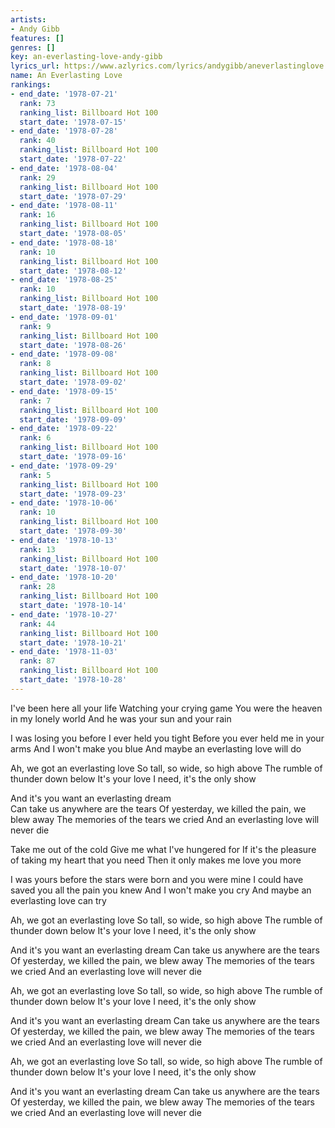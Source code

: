 ```yaml
---
artists:
- Andy Gibb
features: []
genres: []
key: an-everlasting-love-andy-gibb
lyrics_url: https://www.azlyrics.com/lyrics/andygibb/aneverlastinglove.html
name: An Everlasting Love
rankings:
- end_date: '1978-07-21'
  rank: 73
  ranking_list: Billboard Hot 100
  start_date: '1978-07-15'
- end_date: '1978-07-28'
  rank: 40
  ranking_list: Billboard Hot 100
  start_date: '1978-07-22'
- end_date: '1978-08-04'
  rank: 29
  ranking_list: Billboard Hot 100
  start_date: '1978-07-29'
- end_date: '1978-08-11'
  rank: 16
  ranking_list: Billboard Hot 100
  start_date: '1978-08-05'
- end_date: '1978-08-18'
  rank: 10
  ranking_list: Billboard Hot 100
  start_date: '1978-08-12'
- end_date: '1978-08-25'
  rank: 10
  ranking_list: Billboard Hot 100
  start_date: '1978-08-19'
- end_date: '1978-09-01'
  rank: 9
  ranking_list: Billboard Hot 100
  start_date: '1978-08-26'
- end_date: '1978-09-08'
  rank: 8
  ranking_list: Billboard Hot 100
  start_date: '1978-09-02'
- end_date: '1978-09-15'
  rank: 7
  ranking_list: Billboard Hot 100
  start_date: '1978-09-09'
- end_date: '1978-09-22'
  rank: 6
  ranking_list: Billboard Hot 100
  start_date: '1978-09-16'
- end_date: '1978-09-29'
  rank: 5
  ranking_list: Billboard Hot 100
  start_date: '1978-09-23'
- end_date: '1978-10-06'
  rank: 10
  ranking_list: Billboard Hot 100
  start_date: '1978-09-30'
- end_date: '1978-10-13'
  rank: 13
  ranking_list: Billboard Hot 100
  start_date: '1978-10-07'
- end_date: '1978-10-20'
  rank: 28
  ranking_list: Billboard Hot 100
  start_date: '1978-10-14'
- end_date: '1978-10-27'
  rank: 44
  ranking_list: Billboard Hot 100
  start_date: '1978-10-21'
- end_date: '1978-11-03'
  rank: 87
  ranking_list: Billboard Hot 100
  start_date: '1978-10-28'
---
```


I've been here all your life
Watching your crying game
You were the heaven in my lonely world
And he was your sun and your rain 

I was losing you before I ever held you tight 
Before you ever held me in your arms
And I won't make you blue
And maybe an everlasting love will do 

Ah, we got an everlasting love 
So tall, so wide, so high above
The rumble of thunder down below
It's your love I need, it's the only show

And it's you want an everlasting dream                                    
Can take us anywhere are the tears
Of yesterday, we killed the pain, we blew away
The memories of the tears we cried
And an everlasting love will never die

Take me out of the cold
Give me what I've hungered for
If it's the pleasure of taking my heart that you need
Then it only makes me love you more

I was yours before the stars were born and you were mine
I could have saved you all the pain you knew
And I won't make you cry
And maybe an everlasting love can try

Ah, we got an everlasting love 
So tall, so wide, so high above
The rumble of thunder down below
It's your love I need, it's the only show

And it's you want an everlasting dream
Can take us anywhere are the tears
Of yesterday, we killed the pain, we blew away
The memories of the tears we cried
And an everlasting love will never die

Ah, we got an everlasting love
So tall, so wide, so high above
The rumble of thunder down below
It's your love I need, it's the only show

And it's you want an everlasting dream
Can take us anywhere are the tears
Of yesterday, we killed the pain, we blew away
The memories of the tears we cried
And an everlasting love will never die

Ah, we got an everlasting love
So tall, so wide, so high above
The rumble of thunder down below
It's your love I need, it's the only show

And it's you want an everlasting dream
Can take us anywhere are the tears
Of yesterday, we killed the pain, we blew away
The memories of the tears we cried
And an everlasting love will never die



